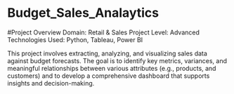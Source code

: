 # Budget_Sales_Analaytics
#Project Overview
Domain: Retail & Sales
Project Level: Advanced
Technologies Used: Python, Tableau, Power BI

This project involves extracting, analyzing, and visualizing sales data against budget forecasts. The goal is to identify key metrics, variances, and meaningful relationships between various attributes (e.g., products, and customers) and to develop a comprehensive dashboard that supports insights and decision-making.
